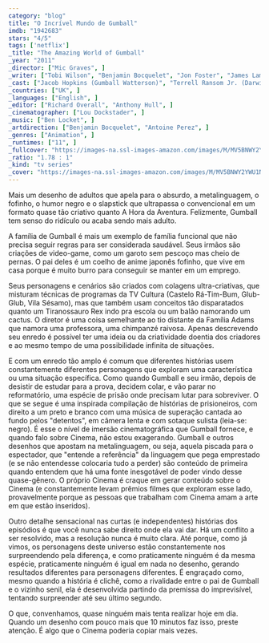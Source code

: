 ```yaml
---
category: "blog"
title: "O Incrível Mundo de Gumball"
imdb: "1942683"
stars: "4/5"
tags: ['netflix']
_title: "The Amazing World of Gumball"
_year: "2011"
_director: ["Mic Graves", ]
_writer: ["Tobi Wilson", "Benjamin Bocquelet", "Jon Foster", "James Lamont", "Joe Parham", "Mic Graves", "Louise Coats", "Nathan Auerbach", "Daniel Berg", ]
_cast: ["Jacob Hopkins (Gumball Watterson)", "Terrell Ransom Jr. (Darwin Watterson)", "Dan Russell (Richard Watterson / ...)", "Teresa Gallagher (Nicole Watterson / ...)", "Kerry Shale (Larry Needlemeyer / ...)", "Kyla Rae Kowalewski (Anais Watterson)", "Logan Grove (Gumball Watterson)", "Kwesi Boakye (Darwin Watterson)", "Sandra Dickinson (Crocodile Woman / ...)", ]
_countries: ["UK", ]
_languages: ["English", ]
_editor: ["Richard Overall", "Anthony Hull", ]
_cinematographer: ["Lou Dockstader", ]
_music: ["Ben Locket", ]
_artdirection: ["Benjamin Bocquelet", "Antoine Perez", ]
_genres: ["Animation", ]
_runtimes: ["11", ]
_fullcover: "https://images-na.ssl-images-amazon.com/images/M/MV5BNWY2YWU1NWEtZTk2Yi00Y2Q5LThlOTMtZWQzZTQ1OWM5MmM2XkEyXkFqcGdeQXVyNjQyMzg3MTE@.jpg"
_ratio: "1.78 : 1"
_kind: "tv series"
_cover: "https://images-na.ssl-images-amazon.com/images/M/MV5BNWY2YWU1NWEtZTk2Yi00Y2Q5LThlOTMtZWQzZTQ1OWM5MmM2XkEyXkFqcGdeQXVyNjQyMzg3MTE@._V1._SX99_SY140_.jpg"
---
```

Mais um desenho de adultos que apela para o absurdo, a metalinguagem, o fofinho, o humor negro e o slapstick que ultrapassa o convencional em um formato quase tão criativo quanto A Hora da Aventura. Felizmente, Gumball tem senso do ridículo ou acaba sendo mais adulto.

A família de Gumball é mais um exemplo de família funcional que não precisa seguir regras para ser considerada saudável. Seus irmãos são criações de video-game, como um garoto sem pescoço mas cheio de pernas. O pai deles é um coelho de anime japonês fofinho, que vive em casa porque é muito burro para conseguir se manter em um emprego.

Seus personagens e cenários são criados com colagens ultra-criativas, que misturam técnicas de programas da TV Cultura (Castelo Rá-Tim-Bum, Glub-Glub, Vila Sésamo), mas que também usam conceitos tão disparatados quanto um Tiranossauro Rex indo pra escola ou um balão namorando um cactus. O diretor é uma coisa semelhante ao tio distante da Família Adams que namora uma professora, uma chimpanzé raivosa. Apenas descrevendo seu enredo é possível ter uma ideia ou da criatividade doentia dos criadores e ao mesmo tempo de uma possibilidade infinita de situações.

E com um enredo tão amplo é comum que diferentes histórias usem constantemente diferentes personagens que exploram uma característica ou uma situação específica. Como quando Gumball e seu irmão, depois de desistir de estudar para a prova, decidem colar, e vão parar no reformatório, uma espécie de prisão onde precisam lutar para sobreviver. O que se segue é uma inspirada compilação de histórias de prisioneiros, com direito a um preto e branco com uma música de superação cantada ao fundo pelos "detentos", em câmera lenta e com sotaque sulista (leia-se: negro). É esse o nível de imersão cinematográfica que Gumball fornece, e quando falo sobre Cinema, não estou exagerando. Gumball e outros desenhos que apostam na metalinguagem, ou seja, aquela piscada para o espectador, que "entende a referência" da linguagem que pega emprestado (e se não entendesse colocaria tudo a perder) são conteúdo de primeira quando entendem que há uma fonte inesgotável de poder vindo desse quase-gênero. O próprio Cinema é craque em gerar conteúdo sobre o Cinema (e constantemente levam prêmios filmes que exploram esse lado, provavelmente porque as pessoas que trabalham com Cinema amam a arte em que estão inseridos).

Outro detalhe sensacional nas curtas (e independentes) histórias dos episódios é que você nunca sabe direito onde ela vai dar. Há um conflito a ser resolvido, mas a resolução nunca é muito clara. Até porque, como já vimos, os personagens deste universo estão constantemente nos surpreendendo pela diferença, e como praticamente ninguém é da mesma espécie, praticamente ninguém é igual em nada no desenho, gerando resultados diferentes para personagens diferentes. É engraçado como, mesmo quando a história é clichê, como a rivalidade entre o pai de Gumball e o vizinho senil, ela é desenvolvida partindo da premissa do imprevisível, tentando surpreender até seu último segundo.

O que, convenhamos, quase ninguém mais tenta realizar hoje em dia. Quando um desenho com pouco mais que 10 minutos faz isso, preste atenção. É algo que o Cinema poderia copiar mais vezes.
